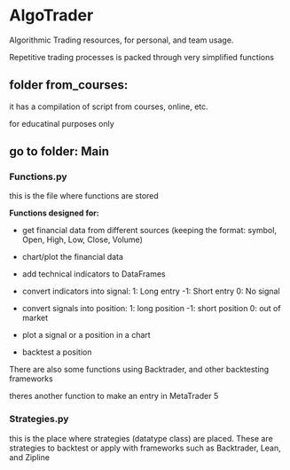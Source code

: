 # AlgoTrader
Algorithmic Trading resources, for personal, and team usage.

Repetitive trading processes is packed through very simplified functions

## folder from_courses:
it has a compilation of script from courses, online, etc.

for educatinal purposes only

## go to folder: Main

### Functions.py
 this is the file where functions are stored
 
 
 **Functions designed for:**
 
 - get financial data from different sources (keeping the format: symbol, Open, High, Low, Close, Volume)
 
 - chart/plot the financial data
 
 - add technical indicators to DataFrames
 
 - convert indicators into signal:
   1: Long entry
  -1: Short entry
   0: No signal
   
  - convert signals into position:
    1: long position
    -1: short position
    0: out of market
    
   - plot a signal or a position in a chart
   
   - backtest a position
   
   
   There are also some functions using Backtrader, and other backtesting frameworks
   
   theres another function to make an entry in MetaTrader 5
   
 ### Strategies.py
 this is the place where strategies (datatype class)
 are placed. 
 These are strategies to backtest or apply with frameworks such as Backtrader, Lean, and Zipline
